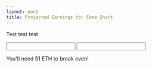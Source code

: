 ```yaml
---
layout: post
title: Projected Earnings for Fomo Short
---
```


Test test test

<div class="calc1">
  
  <input type="number" id="invested" />
  <input type="number" id="invested2" />
  <p class="calc1-result">You'll need <span id='result'>51</span> ETH to break even!</p>

</div>
